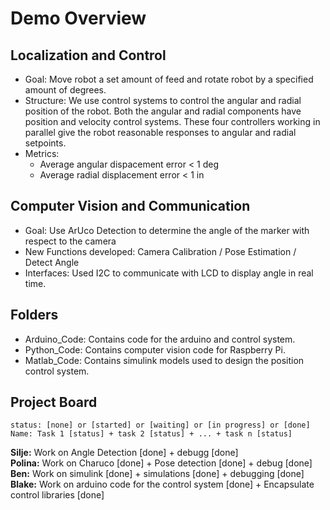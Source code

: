 # Demo Overview

## Localization and Control
- Goal: Move robot a set amount of feed and rotate robot by a specified amount of degrees.
- Structure: We use control systems to control the angular and radial position of the robot. Both the angular and radial components have position and velocity control systems. These four controllers working in parallel give the robot reasonable responses to angular and radial setpoints.
- Metrics:
  - Average angular dispacement error < 1 deg
  - Average radial displacement error < 1 in

## Computer Vision and Communication
- Goal: Use ArUco Detection to determine the angle of the marker with respect to the camera
- New Functions developed: Camera Calibration / Pose Estimation / Detect Angle
- Interfaces: Used I2C to communicate with LCD to display angle in real time.

## Folders
- Arduino_Code: Contains code for the arduino and control system. 
- Python_Code: Contains computer vision code for Raspberry Pi.
- Matlab_Code: Contains simulink models used to design the position control system.

## Project Board
    status: [none] or [started] or [waiting] or [in progress] or [done]
    Name: Task 1 [status] + task 2 [status] + ... + task n [status] 
 **Silje:** Work on Angle Detection [done] + debugg [done] \
  **Polina:** Work on Charuco [done] + Pose detection [done] + debug [done] \
 **Ben:** Work on simulink [done] + simulations [done] + debugging [done] \
  **Blake:** Work on arduino code for the control system [done] + Encapsulate control libraries [done]
  
